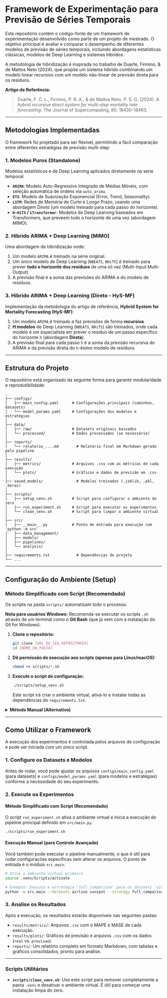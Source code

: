 # Framework de Experimentação para Previsão de Séries Temporais

Este repositório contém o código-fonte de um framework de experimentação desenvolvido como parte de um projeto de mestrado. O objetivo principal é avaliar e comparar o desempenho de diferentes modelos de previsão de séries temporais, incluindo abordagens estatísticas clássicas, modelos de Deep Learning e sistemas híbridos.

A metodologia de hibridização é inspirada no trabalho de Duarte, Firmino, & de Mattos Neto (2024), que propõe um sistema híbrido combinando um modelo linear recursivo com um modelo não-linear de previsão direta para os resíduos.

**Artigo de Referência:**
> Duarte, F. C. L., Firmino, P. R. A., & de Mattos Neto, P. S. G. (2024). *A hybrid recursive direct system for multi-step mortality rate forecasting*. The Journal of Supercomputing, 80, 18430-18463.

---

## Metodologias Implementadas

O framework foi projetado para ser flexível, permitindo a fácil comparação entre diferentes estratégias de previsão multi-step:

### 1. Modelos Puros (Standalone)
Modelos estatísticos e de Deep Learning aplicados diretamente na série temporal.
- **`ARIMA`**: Modelo Auto-Regressivo Integrado de Médias Móveis, com seleção automática de ordens via `auto_arima`.
- **`ETS`**: Modelo de Suavização Exponencial (Error, Trend, Seasonality).
- **`LSTM`**: Redes de Memória de Curto e Longo Prazo, usando uma abordagem *Direta* (um modelo treinado para cada passo do horizonte).
- **`N-HiTS` / `iTransformer`**: Modelos de Deep Learning baseados em Transformers, que preveem todo o horizonte de uma vez (abordagem *MIMO*).

### 2. Híbrido ARIMA + Deep Learning (MIMO)
Uma abordagem de hibridização onde:
1.  Um modelo `ARIMA` é treinado na série original.
2.  Um único modelo de Deep Learning (`NBEATS`, `NHiTS`) é treinado para prever **todo o horizonte dos resíduos** de uma só vez (Multi-Input Multi-Output).
3.  A previsão final é a soma das previsões do ARIMA e do modelo de resíduos.

### 3. Híbrido ARIMA + Deep Learning (Direto - HyS-MF)
Implementação da metodologia do artigo de referência, **Hybrid System for Mortality Forecasting (HyS-MF)**:
1.  Um modelo `ARIMA` é treinado e faz previsões de forma **recursiva**.
2.  **H modelos** de Deep Learning (`NBEATS`, `NHiTS`) são treinados, onde cada modelo é um especialista em prever o resíduo de um passo específico do horizonte `h` (abordagem **Direta**).
3.  A previsão final para cada passo `h` é a soma da previsão recursiva do ARIMA e da previsão direta do `h`-ésimo modelo de resíduos.

---

## Estrutura do Projeto

O repositório está organizado da seguinte forma para garantir modularidade e reprodutibilidade:

```
.
├── configs/
│   ├── main_config.yaml      # Configurações principais (caminhos, datasets)
│   └── model_params.yaml     # Configurações dos modelos e estratégias
│
├── data/
│   ├── raw/                  # Datasets originais baixados
│   └── processed/            # Dados processados (se necessário)
│
├── reports/
│   └── relatorio_....md        # Relatório final em Markdown gerado pelo pipeline
│
├── results/
│   ├── metrics/              # Arquivos .csv com as métricas de cada execução
│   └── plots/                # Gráficos e dados de previsão em .csv
│
├── saved_models/               # Modelos treinados (.joblib, .pkl, .keras)
│
├── scripts/
│   ├── setup_venv.sh         # Script para configurar o ambiente do zero
│   ├── run_experiment.sh     # Script para executar os experimentos
│   └── clean_venv.sh         # Script para limpar o ambiente virtual
│
├── src/
│   ├── __main__.py           # Ponto de entrada para execução com 'python -m src'
│   ├── data_management/
│   ├── models/
│   ├── pipelines/
│   └── analysis/
│
├── requirements.txt            # Dependências do projeto
└── ...
```

---

## Configuração do Ambiente (Setup)

### Método Simplificado com Script (Recomendado)

Os scripts na pasta `scripts/` automatizam todo o processo.

**Nota para usuários Windows:** Recomenda-se executar os scripts `.sh` através de um terminal como o **Git Bash** (que já vem com a instalação do Git for Windows).

1.  **Clone o repositório:**
    ```bash
    git clone [URL_DO_SEU_REPOSITORIO]
    cd [NOME_DA_PASTA]
    ```

2.  **Dê permissão de execução aos scripts (apenas para Linux/macOS):**
    ```bash
    chmod +x scripts/*.sh
    ```

3.  **Execute o script de configuração:**
    ```bash
    ./scripts/setup_venv.sh
    ```
    Este script irá criar o ambiente virtual, ativá-lo e instalar todas as dependências do `requirements.txt`.

<details>
<summary><strong>Método Manual (Alternativo)</strong></summary>

1.  **Crie e ative um ambiente virtual:**
    ```bash
    python -m venv .venv
    source .venv/bin/activate  # No Linux/macOS
    # ou
    .\.venv\Scripts\activate   # No Windows
    ```

2.  **Instale as dependências:**
    ```bash
    pip install -r requirements.txt
    ```
</details>

---

## Como Utilizar o Framework

A execução dos experimentos é controlada pelos arquivos de configuração e pode ser iniciada com um único script.

### 1. Configure os Datasets e Modelos
Antes de rodar, você pode ajustar os arquivos `configs/main_config.yaml` (para datasets) e `configs/model_params.yaml` (para modelos e estratégias) conforme a necessidade do seu experimento.

### 2. Execute os Experimentos

#### Método Simplificado com Script (Recomendado)
O script `run_experiment.sh` ativa o ambiente virtual e inicia a execução do pipeline principal definido em `src/main.py`.

```bash
./scripts/run_experiment.sh
```

#### Execução Manual (para Controle Avançado)
Você também pode executar o pipeline manualmente, o que é útil para rodar configurações específicas sem alterar os arquivos. O ponto de entrada é o módulo `src.main`.

```bash
# Ative o ambiente virtual primeiro
source .venv/Scripts/activate

# Exemplo: Executa a estratégia 'full_comparison' para os datasets 'airline' e 'sunspot'
python -m src.main --datasets airline sunspot --strategy full_comparison
```

### 3. Analise os Resultados
Após a execução, os resultados estarão disponíveis nas seguintes pastas:
-   `results/metrics/`: Arquivos `.csv` com o MAPE e MASE de cada execução.
-   `results/plots/`: Gráficos de previsão e arquivos `.csv` com os dados (`real` vs. `previsao`).
-   `reports/`: Um relatório completo em formato Markdown, com tabelas e gráficos consolidados, pronto para análise.

---

### Scripts Utilitários

-   **`scripts/clean_venv.sh`**: Use este script para remover completamente a pasta `.venv` e desativar o ambiente virtual. É útil para começar uma instalação limpa do zero.